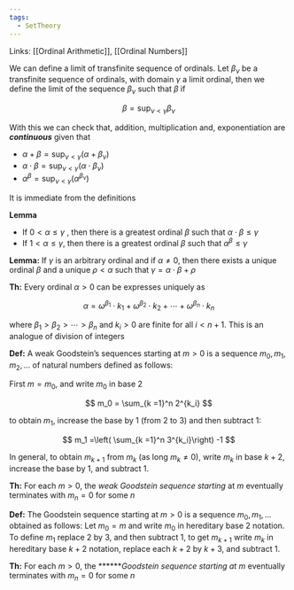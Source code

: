 ```yaml
---
tags:
  - SetTheory
---
```

Links: [[Ordinal Arithmetic]], [[Ordinal Numbers]]

We can define a limit of transfinite sequence of ordinals. Let $\beta_\nu$ be a transfinite sequence of ordinals, with domain $\gamma$ a limit ordinal, then we define the limit of the sequence $\beta_\nu$ such that $\beta$ if

$$ \beta = \sup_{\nu < \gamma} \beta_\nu $$

With this we can check that, addition, multiplication and, exponentiation are _********continuous********_ given that 

- $\alpha + \beta = \sup_{\nu <\gamma} (\alpha +\beta_\nu)$
- $\alpha \cdot \beta = \sup_{\nu <\gamma} (\alpha \cdot\beta_\nu)$
- $\alpha ^ \beta = \sup_{\nu <\gamma} (\alpha ^{\beta_\nu})$

It is immediate from the definitions

**Lemma**
- If $0< \alpha \le \gamma$ , then there is a greatest ordinal $\beta$ such that $\alpha \cdot \beta \le \gamma$
- If $1 < \alpha \le \gamma$, then there is a greatest ordinal $\beta$ such that $\alpha^\beta \le \gamma$

**************Lemma:************** If $\gamma$ is an arbitrary ordinal and if $\alpha \ne 0$, then there exists a unique ordinal $\beta$ and a unique $\rho<\alpha$ such that $\gamma = \alpha \cdot \beta +\rho$

********Th:******** Every ordinal $\alpha >0$ can be expresses uniquely as

$$ \alpha = \omega^{\beta_1}\cdot k_1+ \omega^{\beta_2}\cdot k_2+\cdots+ \omega^{\beta_n}\cdot k_n $$

where $\beta_1>\beta_2>\cdots>\beta_n$ and $k_i >0$ are finite for all $i <n+1$. This is an analogue of division of integers

**Def:** A weak Goodstein’s sequences starting at $m >0$ is a sequence $m_0, m_1, m_2, \dots$ of natural numbers defined as follows:

First $m = m_0$, and write $m_0$ in base $2$

$$ m_0 = \sum_{k =1}^n 2^{k_i} $$

to obtain $m_1$, increase the base by $1$ (from $2$ to $3$) and then subtract $1$:

$$ m_1 =\left( \sum_{k =1}^n 3^{k_i}\right) -1 $$

In general, to obtain $m_{k+1}$ from $m_k$ (as long $m _k \ne0$), write $m_k$ in base $k+2$, increase the base by $1$, and subtract $1$.

********Th:******** For each $m>0$, the _weak Goodstein sequence starting_ at $m$ eventually terminates with $m _n=0$ for some $n$

********Def:******** The Goodstein sequence starting at $m>0$ is a sequence $m_0, m_1, \dots$ obtained as follows: Let $m_0 =m$ and write $m_0$ in hereditary base $2$ notation. To define $m_1$ replace $2$ by $3$, and then subtract $1$, to get $m_{k+1}$ write $m_k$ in hereditary base $k+2$ notation, replace each $k+2$ by ${k+3}$, and subtract $1$.

********Th:******** For each $m>0$, the ******_Goodstein sequence starting at $m$_ eventually terminates with $m_n =0$ for some $n$